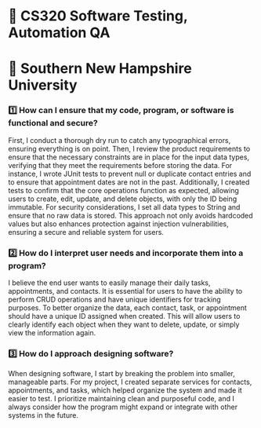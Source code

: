 # 📖 CS320 Software Testing, Automation QA
# 🏫 Southern New Hampshire University

### 1️⃣ How can I ensure that my code, program, or software is functional and secure?
   First, I conduct a thorough dry run to catch any typographical errors, ensuring everything is on point.
   Then, I review the product requirements to ensure that the necessary constraints are in place for the input data types,
   verifying that they meet the requirements before storing the data. For instance, I wrote JUnit tests to prevent null
   or duplicate contact entries and to ensure that appointment dates are not in the past. Additionally, I created
   tests to confirm that the core operations function as expected, allowing users to create, edit, update, and delete
   objects, with only the ID being immutable. For security considerations, I set all data types to String and ensure that no
   raw data is stored. This approach not only avoids hardcoded values but also enhances protection against injection
   vulnerabilities, ensuring a secure and reliable system for users.
  
### 2️⃣ How do I interpret user needs and incorporate them into a program?
   I believe the end user wants to easily manage their daily tasks, appointments, and contacts. It is essential for users to have the ability 
   to perform CRUD operations and have unique identifiers for tracking purposes. To better organize the data, each contact, task, or 
   appointment should have a unique ID assigned when created. This will allow users to clearly identify each object when they want to delete, 
   update, or simply view the information again.
    
### 3️⃣ How do I approach designing software?
   When designing software, I start by breaking the problem into smaller, manageable parts. For my project, I created separate services for 
   contacts, appointments, and tasks, which helped organize the system and made it easier to test. I prioritize maintaining clean and 
   purposeful code, and I always consider how the program might expand or integrate with other systems in the future.

